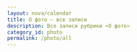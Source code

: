 ```yaml
---
layout: nova/calendar
title: О фото — все записи
description: Все записи рубрики «О фото»
category_id: photo
permalink: /photo/all
---
```

